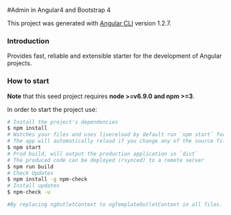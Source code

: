#Admin in Angular4 and Bootstrap 4

This project was generated with [Angular CLI](https://github.com/angular/angular-cli) version 1.2.7.

### Introduction
Provides fast, reliable and extensible starter for the development of Angular projects.

### How to start
**Note** that this seed project requires  **node >=v6.9.0 and npm >=3**.

In order to start the project use:
```bash
# Install the project's dependencies
$ npm install
# Watches your files and uses livereload by default run `npm start` for a dev server. Navigate to `http://localhost:4200/`.
# The app will automatically reload if you change any of the source files.
$ npm start
# Prod build, will output the production application in `dist`
# The produced code can be deployed (rsynced) to a remote server
$ npm run build
# Check Updates
$ npm install -g npm-check
# Install updates
$ npm-check -u

#By replacing ngOutletContext to ngTemplateOutletContext in all files.
